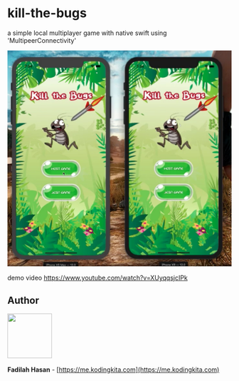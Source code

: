 # kill-the-bugs
a simple local multiplayer game with native swift using 'MultipeerConnectivity'

![](/demo.png)

demo video 
https://www.youtube.com/watch?v=XUyqqsjcIPk

## Author
<p>
	<img src="https://avatars3.githubusercontent.com/u/15564979?s=460&v=4" width="100" height="100">
</p>

**Fadilah Hasan** - [https://me.kodingkita.com](https://me.kodingkita.com)
